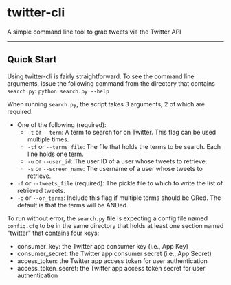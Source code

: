 # twitter-cli

A simple command line tool to grab tweets via the Twitter API

---

## Quick Start
Using twitter-cli is fairly straightforward. To see the command line arguments, issue the following command from the directory that contains `search.py`:
`python search.py --help`

When running `search.py`, the script takes 3 arguments, 2 of which are required:
* One of the following (required):
	* `-t` or `--term`: A term to search for on Twitter. This flag can be used multiple times.
	* `-tf` or `--terms_file`: The file that holds the terms to be search. Each line holds one term.
	* `-u` or `--user_id`: The user ID of a user whose tweets to retrieve.
	* `-s` or `--screen_name`: The username of a user whose tweets to retrieve.
* `-f` or `--tweets_file` (required): The pickle file to which to write the list of retrieved tweets.
* `-o` or `--or_terms`: Include this flag if multiple terms should be ORed. The default is that the terms will be ANDed.

To run without error, the `search.py` file is expecting a config file named `config.cfg` to be in the same directory that holds at least one section named "twitter" that contains four keys:
- consumer_key: the Twitter app consumer key (i.e., App Key)
- consumer_secret: the Twitter app consumer secret (i.e., App Secret)
- access_token: the Twitter app access token for user authentication
- access_token_secret: the Twitter app access token secret for user authentication
